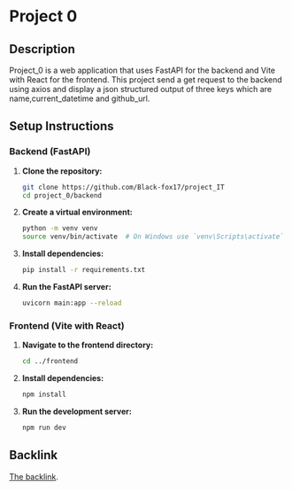 # Project 0

## Description
Project_0 is a web application that uses FastAPI for the backend and Vite with React for the frontend. This project send a get request to the backend using axios and display a json structured output of three keys which are name,current_datetime and github_url.

## Setup Instructions

### Backend (FastAPI)
1. **Clone the repository:**
    ```bash
    git clone https://github.com/Black-fox17/project_IT
    cd project_0/backend
    ```

2. **Create a virtual environment:**
    ```bash
    python -m venv venv
    source venv/bin/activate  # On Windows use `venv\Scripts\activate`
    ```

3. **Install dependencies:**
    ```bash
    pip install -r requirements.txt
    ```

4. **Run the FastAPI server:**
    ```bash
    uvicorn main:app --reload
    ```

### Frontend (Vite with React)
1. **Navigate to the frontend directory:**
    ```bash
    cd ../frontend
    ```

2. **Install dependencies:**
    ```bash
    npm install
    ```

3. **Run the development server:**
    ```bash
    npm run dev
    ```

## Backlink
[The backlink](https://hng.tech/hire/python-developers).

